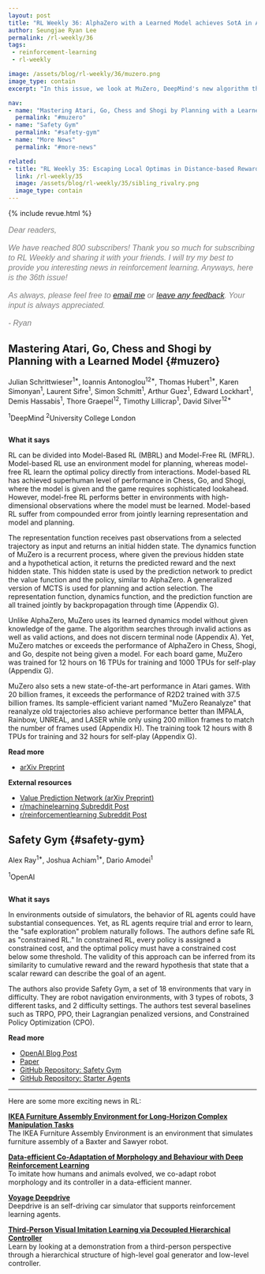 ```yaml
---
layout: post
title: "RL Weekly 36: AlphaZero with a Learned Model achieves SotA in Atari"
author: Seungjae Ryan Lee
permalink: /rl-weekly/36
tags:
 - reinforcement-learning
 - rl-weekly

image: /assets/blog/rl-weekly/36/muzero.png
image_type: contain
excerpt: "In this issue, we look at MuZero, DeepMind's new algorithm that learns a model and achieves AlphaZero performance in Chess, Shogi, and Go and achieves state-of-the-art performance on Atari. We also look at Safety Gym, OpenAI's new environment suite for safe RL."

nav:
- name: "Mastering Atari, Go, Chess and Shogi by Planning with a Learned Model"
  permalink: "#muzero"
- name: "Safety Gym"
  permalink: "#safety-gym"
- name: "More News"
  permalink: "#more-news"

related:
- title: "RL Weekly 35: Escaping Local Optimas in Distance-based Rewards and Choosing the Best Teacher"
  link: /rl-weekly/35
  image: /assets/blog/rl-weekly/35/sibling_rivalry.png
  image_type: contain
---
```



{% include revue.html %}

<style>
.letter, .letter p {
  color: gray;
  font-family: "Helvetica", "Arial", sans-serif;
  font-size: 16px;
  font-style: italic;
  font-weight: 400;
  line-height: 20px;
}
.letter a {
  font-family: "Helvetica", "Arial", sans-serif;
  font-size: 16px;
  font-style: italic;
  font-weight: 400;
  line-height: 20px;
}
</style>

<div class="letter">
<p>
Dear readers,
</p>
<p>
We have reached 800 subscribers! Thank you so much for subscribing to RL Weekly and sharing it with your friends. I will try my best to provide you interesting news in reinforcement learning. Anyways, here is the 36th issue!
</p>
<p>
As always, please feel free to <a href="mailto:seungjaeryanlee@gmail.com">email me</a> or <a href="https://forms.gle/yZiHUXbtph8msVHn9">leave any feedback</a>. Your input is always appreciated.
</p>
<p>
- Ryan
</p>
</div>



## Mastering Atari, Go, Chess and Shogi by Planning with a Learned Model {#muzero}

<p class="authors" style="font-size: 1em">
Julian Schrittwieser<sup>1*</sup>,
Ioannis Antonoglou<sup>12*</sup>,
Thomas Hubert<sup>1*</sup>,
Karen Simonyan<sup>1</sup>,
Laurent Sifre<sup>1</sup>,
Simon Schmitt<sup>1</sup>,
Arthur Guez<sup>1</sup>,
Edward Lockhart<sup>1</sup>,
Demis Hassabis<sup>1</sup>,
Thore Graepel<sup>12</sup>,
Timothy Lillicrap<sup>1</sup>,
David Silver<sup>12*</sup>
</p>
<p class="authors__institutions" style="font-size: 1em">
    <sup>1</sup>DeepMind
    <sup>2</sup>University College London
</p>

<div class="w80">
  <img src="{{ absolute_url }}/assets/blog/rl-weekly/36/muzero.png" alt="">
</div>

**What it says**

RL can be divided into Model-Based RL (MBRL) and Model-Free RL (MFRL). Model-based RL use an environment model for planning, whereas model-free RL learn the optimal policy directly from interactions. Model-based RL has achieved superhuman level of performance in Chess, Go, and Shogi, where the model is given and the game requires sophisticated lookahead. However, model-free RL performs better in environments with high-dimensional observations where the model must be learned. Model-based RL suffer from compounded error from jointly learning representation and model and planning.

The representation function receives past observations from a selected trajectory as input and returns an initial hidden state. The dynamics function of MuZero is a recurrent process, where given the previous hidden state and a hypothetical action, it returns the predicted reward and the next hidden state. This hidden state is used by the prediction network to predict the value function and the policy, similar to AlphaZero. A generalized version of MCTS is used for planning and action selection. The representation function, dynamics function, and the prediction function are all trained jointly by backpropagation through time (Appendix G).

Unlike AlphaZero, MuZero uses its learned dynamics model without given knowledge of the game. The algorithm searches through invalid actions as well as valid actions, and does not discern terminal node (Appendix A). Yet, MuZero matches or exceeds the performance of AlphaZero in Chess, Shogi, and Go, despite not being given a model. For each board game, MuZero was trained for 12 hours on 16 TPUs for training and 1000 TPUs for self-play (Appendix G).

MuZero also sets a new state-of-the-art performance in Atari games. With 20 billion frames, it exceeds the performance of R2D2 trained with 37.5 billion frames. Its sample-efficient variant named "MuZero Reanalyze" that reanalyze old trajectories also achieve performance better than IMPALA, Rainbow, UNREAL, and LASER while only using 200 million frames to match the number of frames used (Appendix H). The training took 12 hours with 8 TPUs for training and 32 hours for self-play (Appendix G).

**Read more**

- [arXiv Preprint](https://arxiv.org/abs/1911.08265)

**External resources**

- [Value Prediction Network (arXiv Preprint)](https://arxiv.org/abs/1707.03497)
- [r/machinelearning Subreddit Post](https://www.reddit.com/r/MachineLearning/comments/dzakrs/r_191108265_mastering_atari_go_chess_and_shogi_by/)
- [r/reinforcementlearning Subreddit Post](https://www.reddit.com/r/reinforcementlearning/comments/dzaui6/muzero_mastering_atari_go_chess_and_shogi_by/)


## Safety Gym {#safety-gym}

<p class="authors" style="font-size: 1em">
Alex Ray<sup>1*</sup>,
Joshua Achiam<sup>1*</sup>,
Dario Amodei<sup>1</sup>
</p>
<p class="authors__institutions" style="font-size: 1em">
    <sup>1</sup>OpenAI
</p>

<div class="w80">
  <img src="{{ absolute_url }}/assets/blog/rl-weekly/36/safety_gym_doggo.png" alt="">
</div>

**What it says**

In environments outside of simulators, the behavior of RL agents could have substantial consequences. Yet, as RL agents require trial and error to learn, the "safe exploration" problem naturally follows. The authors define safe RL as "constrained RL." In constrained RL, every policy is assigned a constrained cost, and the optimal policy must have a constrained cost below some threshold. The validity of this approach can be inferred from its similarity to cumulative reward and the reward hypothesis that state that a scalar reward can describe the goal of an agent.

The authors also provide Safety Gym, a set of 18 environments that vary in difficulty. They are robot navigation environments, with 3 types of robots, 3 different tasks, and 2 difficulty settings. The authors test several baselines such as TRPO, PPO, their Lagrangian penalized versions, and Constrained Policy Optimization (CPO).

**Read more**

- [OpenAI Blog Post](https://openai.com/blog/safety-gym/)
- [Paper](https://cdn.openai.com/safexp-short.pdf)
- [GitHub Repository: Safety Gym](https://github.com/openai/safety-gym)
- [GitHub Repository: Starter Agents](https://github.com/openai/safety-starter-agents)








------

<div id="more-news"></div>

Here are some more exciting news in RL:

[**IKEA Furniture Assembly Environment for Long-Horizon Complex Manipulation Tasks**](https://clvrai.github.io/furniture/)
<br/>
The IKEA Furniture Assembly Environment is an environment that simulates furniture assembly of a Baxter and Sawyer robot.

[**Data-efficient Co-Adaptation of Morphology and Behaviour with Deep Reinforcement Learning**](https://arxiv.org/abs/1911.06832)
<br/>
To imitate how humans and animals evolved, we co-adapt robot morphology and its controller in a data-efficient manner.

[**Voyage Deepdrive**](https://deepdrive.voyage.auto/)
<br/>
Deepdrive is an self-driving car simulator that supports reinforcement learning agents.

[**Third-Person Visual Imitation Learning via Decoupled Hierarchical Controller**](https://arxiv.org/abs/1911.09676)
<br/>
Learn by looking at a demonstration from a third-person perspective through a hierarchical structure of high-level goal generator and low-level controller.

<!-- [**TODO**](todo)
<br/>
TODO -->



